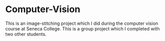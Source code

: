 # Computer-Vision

This is an image-stitching project which I did during the computer vision course at Seneca College. This is a group project which I completed with two other students.
